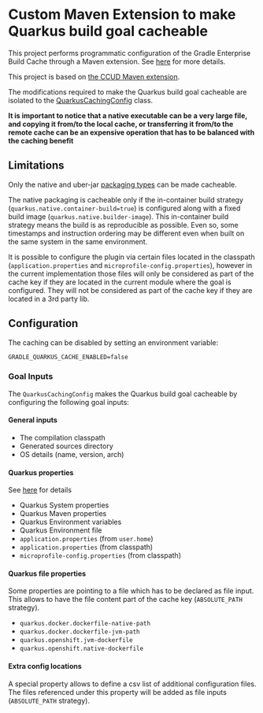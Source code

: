 # Custom Maven Extension to make Quarkus build goal cacheable

This project performs programmatic configuration of the Gradle Enterprise Build Cache through a Maven extension. See [here](https://docs.gradle.com/enterprise/maven-extension/#custom_extension) for more details. 

This project is based on [the CCUD Maven extension](https://github.com/gradle/common-custom-user-data-maven-extension).

The modifications required to make the Quarkus build goal cacheable are isolated to the [QuarkusCachingConfig](./src/main/java/com/gradle/QuarkusCachingConfig.java) class.

**It is important to notice that a native executable can be a very large file, and copying it from/to the local cache, or transferring it from/to the remote cache can be an expensive operation that has to be balanced with the caching benefit** 

## Limitations

Only the native and uber-jar [packaging types](https://quarkus.io/guides/maven-tooling#quarkus-package-pkg-package-config_quarkus.package.type) can be made cacheable.

The native packaging is cacheable only if the in-container build strategy (```quarkus.native.container-build=true```) is configured along with a fixed build image (```quarkus.native.builder-image```). 
This in-container build strategy means the build is as reproducible as possible. Even so, some timestamps and instruction ordering may be different even when built on the same system in the same environment.

It is possible to configure the plugin via certain files located in the classpath (```application.properties``` and ```microprofile-config.properties```), however in the current implementation those files will only be considered as part of the cache key if they are located in the current module where the goal is configured. They will not be considered as part of the cache key if they are located in a 3rd party lib.

## Configuration

The caching can be disabled by setting an environment variable:
```
GRADLE_QUARKUS_CACHE_ENABLED=false
```

### Goal Inputs

The `QuarkusCachingConfig` makes the Quarkus build goal cacheable by configuring the following goal inputs:

#### General inputs
- The compilation classpath 
- Generated sources directory
- OS details (name, version, arch)

#### Quarkus properties
See [here](https://quarkus.io/guides/config-reference#configuration-sources) for details

- Quarkus System properties
- Quarkus Maven properties
- Quarkus Environment variables
- Quarkus Environment file
- ```application.properties``` (from ```user.home```)
- ```application.properties``` (from classpath)
- ```microprofile-config.properties``` (from classpath)

#### Quarkus file properties
Some properties are pointing to a file which has to be declared as file input. This allows to have the file content part of the cache key (```ABSOLUTE_PATH``` strategy).
- ```quarkus.docker.dockerfile-native-path```
- ```quarkus.docker.dockerfile-jvm-path```
- ```quarkus.openshift.jvm-dockerfile```
- ```quarkus.openshift.native-dockerfile```

#### Extra config locations
A special property allows to define a csv list of additional configuration files. The files referenced under this property will be added as file inputs  (```ABSOLUTE_PATH``` strategy).
